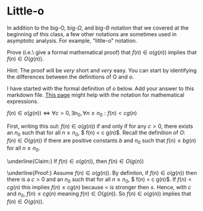# Little-o

In addition to the big-O, big-$\Omega$, and big-$\Theta$ notation that
we covered at the beginning of this class, a few other notations are sometimes
used in asymptotic analysis.  For example, "little-$o$" notation.

Prove (i.e.\ give a formal mathematical proof) that $f(n)\in o(g(n))$ implies
that $f(n)\in O(g(n))$.

Hint: The proof will be *very* short and *very* easy. You can start by
identifying the differences between the definitions of O and o.

I have started with the formal definition of $o$ below. Add your answer to this
markdown file. [This
page](https://docs.github.com/en/get-started/writing-on-github/working-with-advanced-formatting/writing-mathematical-expressions)
might help with the notation for mathematical expressions.

$f(n)\in o(g(n)) \iff \forall c>0, \exists n_0, \forall n\ge n_0: f(n) < c g(n)$

First, writing this out:
$f(n)\in o(g(n))$ if and only if for any  $c>0$, there exists an $n_0$ such that for all $n\ge n_0$, $ f(n) < c g(n)$. 
Recall the definition of $O$:
$f(n)\in O(g(n))$ if there are positive constants $b$ and $n_0$ such that $f(n) ≤ b g (n)$
for all $n ≥ n_0$.

\underline{Claim:}
If $f(n)\in o(g(n))$, then $f(n)\in O(g(n))$


\underline{Proof:}
Assume $f(n)\in o(g(n))$.
By definiton, if $f(n)\in o(g(n))$ then there is a $c>0$ and an $n_0$ such that for all $n\ge n_0$, $ f(n) < c g(n)$. 
If $f(n) < c g(n)$ this implies $f(n) \le c g(n)$ because $<$ is stronger then $\le$. Hence, with $c$ and $n_0$, $f(n) ≤ c g (n)$ meaning $f(n)\in O(g(n))$. So  $f(n)\in o(g(n))$ implies
that $f(n)\in O(g(n))$.

